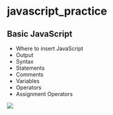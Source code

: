 # javascript_practice

## Basic JavaScript

- Where to insert JavaScript
- Output
- Syntax
- Statements
- Comments
- Variables
- Operators
- Assignment Operators

<img src="https://udemy-certificate.s3.amazonaws.com/image/UC-20dc9c46-ce45-4375-afef-35f365aa5917.jpg">